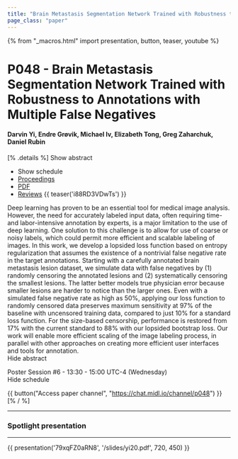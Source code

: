 ```yaml
---
title: "Brain Metastasis Segmentation Network Trained with Robustness to Annotations with Multiple False Negatives"
page_class: "paper"
---
```


{% from "_macros.html" import presentation, button, teaser, youtube %}

# P048 - Brain Metastasis Segmentation Network Trained with Robustness to Annotations with Multiple False Negatives

#### Darvin Yi, Endre Grøvik, Michael Iv, Elizabeth Tong, Greg Zaharchuk, Daniel Rubin

[% .details %]
<a class="toggle_visibility" data-selector=".abstract" data-level="3">Show abstract</a>
- <a class="toggle_visibility" data-selector=".schedule" data-level="3">Show schedule</a>
- <a href="http://proceedings.mlr.press/v121/yi20a.html">Proceedings</a>
- <a href="https://openreview.net/pdf?id=55VoQFvQM">PDF</a>
- <a href="https://openreview.net/forum?id=55VoQFvQM">Reviews</a>
{{ teaser('i88RD3VDwTs') }}

<p>
    <span class="abstract">
        Deep learning has proven to be an essential tool for medical image analysis.  However, the need for accurately labeled input data, often requiring time- and labor-intensive annotation by experts, is a major limitation to the use of deep learning.  One solution to this challenge is to allow for use of coarse or noisy labels, which could permit more efficient and scalable labeling of images.  In this work, we develop a lopsided loss function based on entropy regularization that assumes the existence of a nontrivial false negative rate in the target annotations.  Starting with a carefully annotated brain metastasis lesion dataset, we simulate data with false negatives by (1) randomly censoring the annotated lesions and (2) systematically censoring the smallest lesions.  The latter better models true physician error because smaller lesions are harder to notice than the larger ones.  Even with a simulated false negative rate as high as 50%, applying our loss function to randomly censored data preserves maximum sensitivity at 97% of the baseline with uncensored training data, compared to just 10% for a standard loss function.  For the size-based censorship, performance is restored from 17% with the current standard to 88% with our lopsided bootstrap loss.  Our work will enable more efficient scaling of the image labeling process, in parallel with other approaches on creating more efficient user interfaces and tools for annotation.
        <br>
        <span class="actions"><a class="toggle_visibility" data-level="2">Hide abstract</a></span>
    </span>
</p>

<p>
    <span class="schedule">
        Poster Session #6  - 13:30 - 15:00 UTC-4 (Wednesday)
        <br>
        <span class="actions"><a class="toggle_visibility" data-level="2">Hide schedule</a></span>
    </span>
</p>

{{ button("Access paper channel", "https://chat.midl.io/channel/p048") }}
[% / %]

---


### Spotlight presentation

---

{{ presentation('79xqFZ0aRN8', '/slides/yi20.pdf', 720, 450) }}